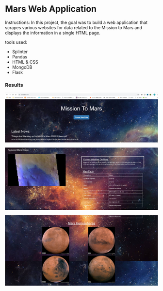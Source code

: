 <h1>Mars Web Application</h1>

Instructions: In this project, the goal was to build a web application that scrapes various websites for data related to the Mission to Mars and displays the information in a single HTML page.

tools used:
<ul>
<li>Splinter</li>
<li>Pandas</li> 
<li>HTML & CSS</li>
<li>MongoDB</li>
<li>Flask</li>
</ul>

<h3>Results</h3>


![](Screenshot_1.JPG)

![](Screenshot_2.JPG)

![](Screenshot_3.JPG)


